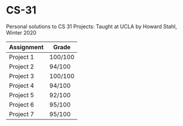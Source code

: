 # CS-31
Personal solutions to CS 31 Projects: Taught at UCLA by Howard Stahl, Winter 2020

| Assignment | Grade   |
|------------|---------|
| Project 1  | 100/100 |
| Project 2  | 94/100  |
| Project 3  | 100/100 |
| Project 4  | 94/100  |
| Project 5  | 92/100  |
| Project 6  | 95/100  |
| Project 7  | 95/100  |
